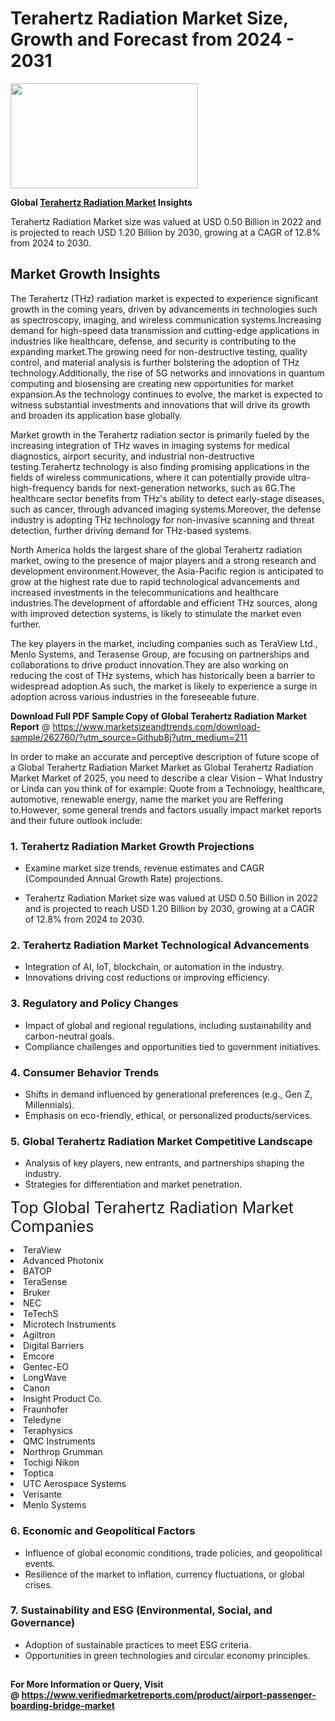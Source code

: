 <H1>Terahertz Radiation Market Size, Growth and Forecast from 2024 - 2031</H1><img class="aligncenter size-medium wp-image-584254" src="https://thirdeyenews.in/wp-content/uploads/2024/09/Global-Market-Research-300x168.jpeg" alt="" width="300" height="168" /><p><strong>Global&nbsp;<a href="https://www.marketsizeandtrends.com/download-sample/262760/?utm_source=Github8j?utm_medium=211">Terahertz Radiation Market</a> Insights</strong></p><p>Terahertz Radiation Market size was valued at USD 0.50 Billion in 2022 and is projected to reach USD 1.20 Billion by 2030, growing at a CAGR of 12.8% from 2024 to 2030.</p><p><h2>Market Growth Insights</h2> <p>The Terahertz (THz) radiation market is expected to experience significant growth in the coming years, driven by advancements in technologies such as spectroscopy, imaging, and wireless communication systems.Increasing demand for high-speed data transmission and cutting-edge applications in industries like healthcare, defense, and security is contributing to the expanding market.The growing need for non-destructive testing, quality control, and material analysis is further bolstering the adoption of THz technology.Additionally, the rise of 5G networks and innovations in quantum computing and biosensing are creating new opportunities for market expansion.As the technology continues to evolve, the market is expected to witness substantial investments and innovations that will drive its growth and broaden its application base globally.</p> <p>Market growth in the Terahertz radiation sector is primarily fueled by the increasing integration of THz waves in imaging systems for medical diagnostics, airport security, and industrial non-destructive testing.Terahertz technology is also finding promising applications in the fields of wireless communications, where it can potentially provide ultra-high-frequency bands for next-generation networks, such as 6G.The healthcare sector benefits from THz's ability to detect early-stage diseases, such as cancer, through advanced imaging systems.Moreover, the defense industry is adopting THz technology for non-invasive scanning and threat detection, further driving demand for THz-based systems.</p> <p>North America holds the largest share of the global Terahertz radiation market, owing to the presence of major players and a strong research and development environment.However, the Asia-Pacific region is anticipated to grow at the highest rate due to rapid technological advancements and increased investments in the telecommunications and healthcare industries.The development of affordable and efficient THz sources, along with improved detection systems, is likely to stimulate the market even further.</p> <p>The key players in the market, including companies such as TeraView Ltd., Menlo Systems, and Terasense Group, are focusing on partnerships and collaborations to drive product innovation.They are also working on reducing the cost of THz systems, which has historically been a barrier to widespread adoption.As such, the market is likely to experience a surge in adoption across various industries in the foreseeable future.</p> <p><span class=""><strong>Download Full PDF Sample Copy of Global Terahertz Radiation Market Report</strong> @ <a href="https://www.marketsizeandtrends.com/download-sample/262760/?utm_source=Github8j?utm_medium=211" target="_blank">https://www.marketsizeandtrends.com/download-sample/262760/?utm_source=Github8j?utm_medium=211</a></span></p><p>In order to make an accurate and perceptive description of future scope of a Global&nbsp;Terahertz Radiation Market Market as Global&nbsp;Terahertz Radiation Market Market of 2025, you need to describe a clear Vision &ndash; What Industry or Linda can you think of for example: Quote from a Technology, healthcare, automotive, renewable energy, name the market you are Reffering to.However, some general trends and factors usually impact market reports and their future outlook include:</p><h3>1.&nbsp;<strong>Terahertz Radiation Market Growth Projections</strong></h3><ul><li>Examine market size trends, revenue estimates and CAGR (Compounded Annual Growth Rate) projections.</li><li><p>Terahertz Radiation Market size was valued at USD 0.50 Billion in 2022 and is projected to reach USD 1.20 Billion by 2030, growing at a CAGR of 12.8% from 2024 to 2030.</p></li></ul><h3>2.&nbsp;<strong>Terahertz Radiation Market Technological Advancements</strong></h3><ul><li>Integration of AI, IoT, blockchain, or automation in the industry.</li><li>Innovations driving cost reductions or improving efficiency.</li></ul><h3>3.&nbsp;<strong>Regulatory and Policy Changes</strong></h3><ul><li>Impact of global and regional regulations, including sustainability and carbon-neutral goals.</li><li>Compliance challenges and opportunities tied to government initiatives.</li></ul><h3>4.&nbsp;<strong>Consumer Behavior Trends</strong></h3><ul><li>Shifts in demand influenced by generational preferences (e.g., Gen Z, Millennials).</li><li>Emphasis on eco-friendly, ethical, or personalized products/services.</li></ul><h3>5.&nbsp;<strong>Global Terahertz Radiation Market Competitive Landscape</strong></h3><ul><li>Analysis of key players, new entrants, and partnerships shaping the industry.</li><li>Strategies for differentiation and market penetration.</li></ul><p data-pm-slice="1 1 []"><span style="color: inherit; font-family: inherit; font-size: 25px;">Top Global Terahertz Radiation Market Companies</span></p><div class="" data-test-id=""><p><li>TeraView</li><li> Advanced Photonix</li><li> BATOP</li><li> TeraSense</li><li> Bruker</li><li> NEC</li><li> TeTechS</li><li> Microtech Instruments</li><li> Agiltron</li><li> Digital Barriers</li><li> Emcore</li><li> Gentec-EO</li><li> LongWave</li><li> Canon</li><li> Insight Product Co.</li><li> Fraunhofer</li><li> Teledyne</li><li> Teraphysics</li><li> QMC Instruments</li><li> Northrop Grumman</li><li> Tochigi Nikon</li><li> Toptica</li><li> UTC Aerospace Systems</li><li> Verisante</li><li> Menlo Systems</li></p></div><h3>6.&nbsp;<strong>Economic and Geopolitical Factors</strong></h3><ul><li>Influence of global economic conditions, trade policies, and geopolitical events.</li><li>Resilience of the market to inflation, currency fluctuations, or global crises.</li></ul><h3>7.&nbsp;<strong>Sustainability and ESG (Environmental, Social, and Governance)</strong></h3><ul><li>Adoption of sustainable practices to meet ESG criteria.</li><li>Opportunities in green technologies and circular economy principles.</li></ul><h2><strong style="font-size: 14px;">For More Information or Query, Visit @&nbsp;</strong><a style="background-color: #ffffff; font-size: 14px;" href="https://www.marketsizeandtrends.com/report/terahertz-radiation-market/" target="_blank">https://www.verifiedmarketreports.com/product/airport-passenger-boarding-bridge-market</a></h2>